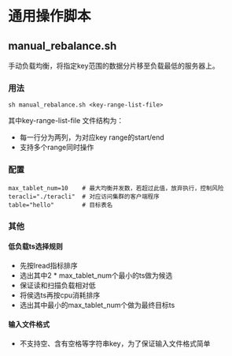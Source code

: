 # 通用操作脚本

## manual_rebalance.sh

手动负载均衡，将指定key范围的数据分片移至负载最低的服务器上。

### 用法

```
sh manual_rebalance.sh <key-range-list-file>
```

其中key-range-list-file 文件结构为：
  * 每一行分为两列，为对应key range的start/end
  * 支持多个range同时操作
  
### 配置

```
max_tablet_num=10    # 最大均衡并发数，若超过此值，放弃执行，控制风险
teracli="./teracli"  # 对应访问集群的客户端程序
table="hello"        # 目标表名
```

### 其他

#### 低负载ts选择规则

 * 先按lread指标排序
  * 选出其中2 * max_tablet_num个最小的ts做为候选
  * 保证读和扫描负载相对低
 * 将侯选ts再按cpu消耗排序
  * 选出其中最小的max_tablet_num个做为最终目标ts

#### 输入文件格式

 * 不支持空、含有空格等字符串key，为了保证输入文件格式简单

